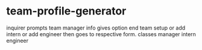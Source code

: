 # team-profile-generator

inquirer
    prompts team manager info
    gives option end team setup or add intern or add engineer
    then goes to respective form. 
classes
    manager
    intern
    engineer
